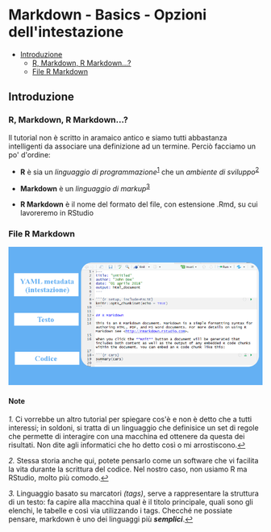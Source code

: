 Markdown - Basics - Opzioni dell'intestazione
================

-   [Introduzione](#introduzione)
    -   [R, Markdown, R Markdown...?](#r-markdown-r-markdown...)
    -   [File R Markdown](#file-r-markdown)

Introduzione
------------

### R, Markdown, R Markdown...?

Il tutorial non è scritto in aramaico antico e siamo tutti abbastanza intelligenti da associare una definizione ad un termine. Perciò facciamo un po' d'ordine:

-   **R** è sia un *linguaggio di programmazione*<sup id="a1">[1](#f1)</sup> che un *ambiente di sviluppo*<sup id="a2">[2](#f2)</sup>

-   **Markdown** è un *linguaggio di markup*<sup id="a3">[3](#f3)</sup>

-   **R Markdown** è il nome del formato del file, con estensione .Rmd, su cui lavoreremo in RStudio

### File R Markdown

![Struttura\_file\_rmd](Struttura_file_rmd.png)

#### Note

<i id="f1">1.</i> Ci vorrebbe un altro tutorial per spiegare cos'è e non è detto che a tutti interessi; in soldoni, si tratta di un linguaggio che definisice un set di regole che permette di interagire con una macchina ed ottenere da questa dei risultati. Non dite agli informatici che ho detto così o mi arrostiscono.[↩](#a1)

<i id="f2">2.</i> Stessa storia anche qui, potete pensarlo come un software che vi facilita la vita durante la scrittura del codice. Nel nostro caso, non usiamo R ma RStudio, molto più comodo.[↩](#a2)

<i id="f3">3.</i> Linguaggio basato su marcatori *(tags)*, serve a rappresentare la struttura di un testo: fa capire alla macchina qual è il titolo principale, quali sono gli elenchi, le tabelle e così via utilizzando i tags. Checché ne possiate pensare, markdown è uno dei linguaggi più ***semplici***.[↩](#a3)
